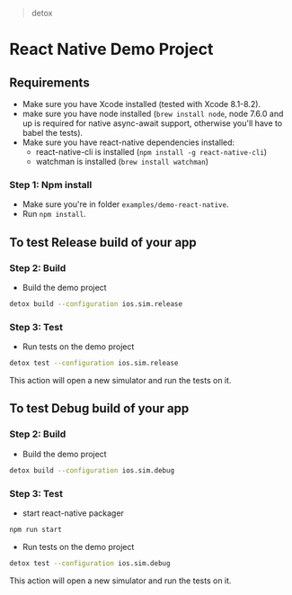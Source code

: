> detox

# React Native Demo Project

## Requirements

* Make sure you have Xcode installed (tested with Xcode 8.1-8.2).
* make sure you have node installed (`brew install node`, node 7.6.0 and up is required for native async-await support, otherwise you'll have to babel the tests).
* Make sure you have react-native dependencies installed:
  * react-native-cli is installed (`npm install -g react-native-cli`)
  * watchman is installed (`brew install watchman`)

### Step 1: Npm install

* Make sure you're in folder `examples/demo-react-native`.
* Run `npm install`.

## To test Release build of your app

### Step 2: Build

* Build the demo project


```sh
detox build --configuration ios.sim.release
```

### Step 3: Test

* Run tests on the demo project


```sh
detox test --configuration ios.sim.release
```

This action will open a new simulator and run the tests on it.

## To test Debug build of your app

### Step 2: Build

* Build the demo project


```sh
detox build --configuration ios.sim.debug
```

### Step 3: Test

* start react-native packager


```sh
npm run start
```

* Run tests on the demo project


```sh
detox test --configuration ios.sim.debug
```

This action will open a new simulator and run the tests on it.
